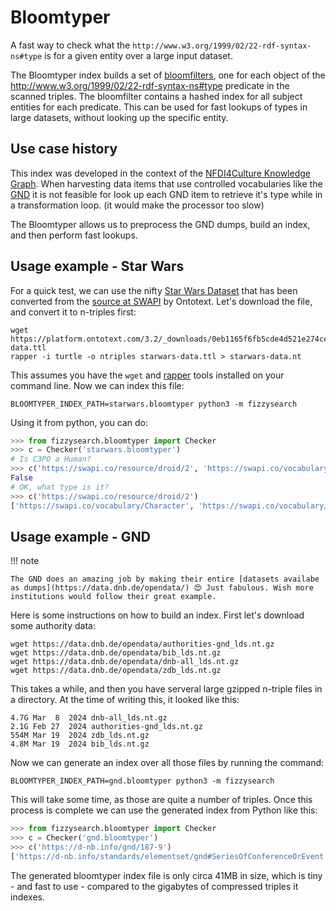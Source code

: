 # Bloomtyper

A fast way to check what the `http://www.w3.org/1999/02/22-rdf-syntax-ns#type` is for a given entity over a large input dataset.

The Bloomtyper index builds a set of [bloomfilters](https://en.wikipedia.org/wiki/Bloom_filter), one for each object of the <http://www.w3.org/1999/02/22-rdf-syntax-ns#type> predicate in the scanned triples. The bloomfilter contains a hashed index for all subject entities for each predicate. This can be used for fast lookups of types in large datasets, without looking up the specific entity.

## Use case history

This index was developed in the context of the [NFDI4Culture Knowledge Graph](https://nfdi4culture.de/services/details/culture-knowledge-graph.html). When harvesting data items that use controlled vocabularies like the [GND](https://www.dnb.de/EN/Professionell/Standardisierung/GND/gnd_node.html) it is not feasible for look up each GND item to retrieve it's type while in a transformation loop. (it would make the processor too slow)

The Bloomtyper allows us to preprocess the GND dumps, build an index, and then perform fast lookups.

## Usage example - Star Wars

For a quick test, we can use the nifty [Star Wars Dataset](https://platform.ontotext.com/3.2/datasets/star-wars.html) that has been converted from the [source at SWAPI](https://swapi.dev/) by Ontotext. Let's download the file, and convert it to n-triples first:

```shell
wget https://platform.ontotext.com/3.2/_downloads/0eb1165f6fb5cde4d521e274ce6049ab/starwars-data.ttl
rapper -i turtle -o ntriples starwars-data.ttl > starwars-data.nt
```

This assumes you have the `wget` and [rapper](https://librdf.org/raptor/rapper.html) tools installed on your command line.
Now we can index this file:

```shell
BLOOMTYPER_INDEX_PATH=starwars.bloomtyper python3 -m fizzysearch
```

Using it from python, you can do:

```python
>>> from fizzysearch.bloomtyper import Checker
>>> c = Checker('starwars.bloomtyper')
# Is C3PO a Human?
>>> c('https://swapi.co/resource/droid/2', 'https://swapi.co/vocabulary/Human')
False
# OK, what type is it?
>>> c('https://swapi.co/resource/droid/2')
['https://swapi.co/vocabulary/Character', 'https://swapi.co/vocabulary/Droid']
```

## Usage example - GND

!!! note

    The GND does an amazing job by making their entire [datasets availabe as dumps](https://data.dnb.de/opendata/) 😍 Just fabulous. Wish more institutions would follow their great example.

Here is some instructions on how to build an index. First let's download some authority data:

```shell
wget https://data.dnb.de/opendata/authorities-gnd_lds.nt.gz
wget https://data.dnb.de/opendata/bib_lds.nt.gz
wget https://data.dnb.de/opendata/dnb-all_lds.nt.gz
wget https://data.dnb.de/opendata/zdb_lds.nt.gz
```

This takes a while, and then you have serveral large gzipped n-triple files in a directory.
At the time of writing this, it looked like this:

```shell
4.7G Mar  8  2024 dnb-all_lds.nt.gz
2.1G Feb 27  2024 authorities-gnd_lds.nt.gz
554M Mar 19  2024 zdb_lds.nt.gz
4.8M Mar 19  2024 bib_lds.nt.gz
```

Now we can generate an index over all those files by running the command:

```shell
BLOOMTYPER_INDEX_PATH=gnd.bloomtyper python3 -m fizzysearch
```

This will take some time, as those are quite a number of triples. Once this process is complete we can use the generated index from Python like this:

```python
>>> from fizzysearch.bloomtyper import Checker
>>> c = Checker('gnd.bloomtyper')
>>> c('https://d-nb.info/gnd/187-9')
['https://d-nb.info/standards/elementset/gnd#SeriesOfConferenceOrEvent']
```

The generated bloomtyper index file is only circa 41MB in size, which is tiny - and fast to use - compared to the gigabytes of compressed triples it indexes.
